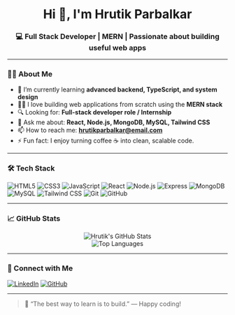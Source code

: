 <h1 align="center">Hi 👋, I'm Hrutik Parbalkar</h1>
<h3 align="center">💻 Full Stack Developer | MERN | Passionate about building useful web apps</h3>

---

### 🧑‍💻 About Me

- 🌱 I’m currently learning **advanced backend, TypeScript, and system design**
- 👨‍💻 I love building web applications from scratch using the **MERN stack**
- 🔍 Looking for: **Full-stack developer role / Internship**
- 💬 Ask me about: **React, Node.js, MongoDB, MySQL, Tailwind CSS**
- 📫 How to reach me: **hrutikparbalkar@email.com**
- ⚡ Fun fact: I enjoy turning coffee ☕ into clean, scalable code.

---

### 🛠️ Tech Stack

![HTML5](https://img.shields.io/badge/-HTML5-E34F26?style=flat&logo=html5&logoColor=white)
![CSS3](https://img.shields.io/badge/-CSS3-1572B6?style=flat&logo=css3)
![JavaScript](https://img.shields.io/badge/-JavaScript-F7DF1E?style=flat&logo=javascript&logoColor=black)
![React](https://img.shields.io/badge/-React-61DAFB?style=flat&logo=react)
![Node.js](https://img.shields.io/badge/-Node.js-339933?style=flat&logo=node.js&logoColor=white)
![Express](https://img.shields.io/badge/-Express-000000?style=flat&logo=express&logoColor=white)
![MongoDB](https://img.shields.io/badge/-MongoDB-47A248?style=flat&logo=mongodb&logoColor=white)
![MySQL](https://img.shields.io/badge/-MySQL-00758F?style=flat&logo=mysql&logoColor=white)
![Tailwind CSS](https://img.shields.io/badge/-TailwindCSS-38B2AC?style=flat&logo=tailwind-css)
![Git](https://img.shields.io/badge/-Git-F05032?style=flat&logo=git&logoColor=white)
![GitHub](https://img.shields.io/badge/-GitHub-181717?style=flat&logo=github)

---

### 📈 GitHub Stats

<p align="center">
  <img src="https://github-readme-stats.vercel.app/api?username=hrutik&show_icons=true&theme=radical" alt="Hrutik's GitHub Stats" />
  <br/>
  <img src="https://github-readme-stats.vercel.app/api/top-langs/?username=hrutik&layout=compact&theme=radical" alt="Top Languages" />
</p>

---

### 🔗 Connect with Me

[![LinkedIn](https://img.shields.io/badge/-LinkedIn-0077B5?style=flat&logo=linkedin&logoColor=white)](https://linkedin.com/in/your-link)
[![GitHub](https://img.shields.io/badge/-GitHub-181717?style=flat&logo=github&logoColor=white)](https://github.com/hrutik)

---

> 🚀 “The best way to learn is to build.” — Happy coding!
